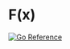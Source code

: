 # F(x)
[![Go Reference](https://pkg.go.dev/badge/github.com/webermarci/fx.svg)](https://pkg.go.dev/github.com/webermarci/fx)
